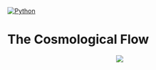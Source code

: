 [![Python](https://img.shields.io/badge/python-3.8.2-blue.svg)](https://python.org)

# The Cosmological Flow

<p align="center">
  <img src="CosmoFlow/Figures/CosmologicalFlow.pdf">
</p>

